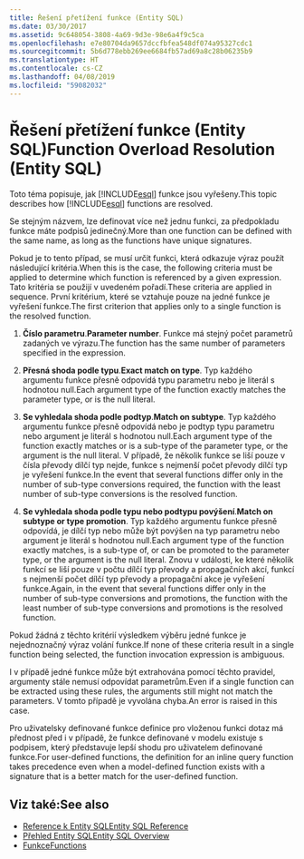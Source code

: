 ```yaml
---
title: Řešení přetížení funkce (Entity SQL)
ms.date: 03/30/2017
ms.assetid: 9c648054-3808-4a69-9d3e-98e6a4f9c5ca
ms.openlocfilehash: e7e80704da9657dccfbfea548df074a95327cdc1
ms.sourcegitcommit: 5b6d778ebb269ee6684fb57ad69a8c28b06235b9
ms.translationtype: HT
ms.contentlocale: cs-CZ
ms.lasthandoff: 04/08/2019
ms.locfileid: "59082032"
---
```

# <a name="function-overload-resolution-entity-sql"></a><span data-ttu-id="f7608-102">Řešení přetížení funkce (Entity SQL)</span><span class="sxs-lookup"><span data-stu-id="f7608-102">Function Overload Resolution (Entity SQL)</span></span>
<span data-ttu-id="f7608-103">Toto téma popisuje, jak [!INCLUDE[esql](../../../../../../includes/esql-md.md)] funkce jsou vyřešeny.</span><span class="sxs-lookup"><span data-stu-id="f7608-103">This topic describes how [!INCLUDE[esql](../../../../../../includes/esql-md.md)] functions are resolved.</span></span>  
  
 <span data-ttu-id="f7608-104">Se stejným názvem, lze definovat více než jednu funkci, za předpokladu funkce máte podpisů jedinečný.</span><span class="sxs-lookup"><span data-stu-id="f7608-104">More than one function can be defined with the same name, as long as the functions have unique signatures.</span></span>  
  
 <span data-ttu-id="f7608-105">Pokud je to tento případ, se musí určit funkci, která odkazuje výraz použít následující kritéria.</span><span class="sxs-lookup"><span data-stu-id="f7608-105">When this is the case, the following criteria must be applied to determine which function is referenced by a given expression.</span></span> <span data-ttu-id="f7608-106">Tato kritéria se použijí v uvedeném pořadí.</span><span class="sxs-lookup"><span data-stu-id="f7608-106">These criteria are applied in sequence.</span></span> <span data-ttu-id="f7608-107">První kritérium, které se vztahuje pouze na jedné funkce je vyřešení funkce.</span><span class="sxs-lookup"><span data-stu-id="f7608-107">The first criterion that applies only to a single function is the resolved function.</span></span>  
  
1.  <span data-ttu-id="f7608-108">**Číslo parametru**.</span><span class="sxs-lookup"><span data-stu-id="f7608-108">**Parameter number**.</span></span> <span data-ttu-id="f7608-109">Funkce má stejný počet parametrů zadaných ve výrazu.</span><span class="sxs-lookup"><span data-stu-id="f7608-109">The function has the same number of parameters specified in the expression.</span></span>  
  
2.  <span data-ttu-id="f7608-110">**Přesná shoda podle typu**.</span><span class="sxs-lookup"><span data-stu-id="f7608-110">**Exact match on type**.</span></span> <span data-ttu-id="f7608-111">Typ každého argumentu funkce přesně odpovídá typu parametru nebo je literál s hodnotou null.</span><span class="sxs-lookup"><span data-stu-id="f7608-111">Each argument type of the function exactly matches the parameter type, or is the null literal.</span></span>  
  
3.  <span data-ttu-id="f7608-112">**Se vyhledala shoda podle podtyp**.</span><span class="sxs-lookup"><span data-stu-id="f7608-112">**Match on subtype**.</span></span> <span data-ttu-id="f7608-113">Typ každého argumentu funkce přesně odpovídá nebo je podtyp typu parametru nebo argument je literál s hodnotou null.</span><span class="sxs-lookup"><span data-stu-id="f7608-113">Each argument type of the function exactly matches or is a sub-type of the parameter type, or the argument is the null literal.</span></span> <span data-ttu-id="f7608-114">V případě, že několik funkce se liší pouze v čísla převody dílčí typ nejde, funkce s nejmenší počet převody dílčí typ je vyřešení funkce.</span><span class="sxs-lookup"><span data-stu-id="f7608-114">In the event that several functions differ only in the number of sub-type conversions required, the function with the least number of sub-type conversions is the resolved function.</span></span>  
  
4.  <span data-ttu-id="f7608-115">**Se vyhledala shoda podle typu nebo podtypu povýšení**.</span><span class="sxs-lookup"><span data-stu-id="f7608-115">**Match on subtype or type promotion**.</span></span> <span data-ttu-id="f7608-116">Typ každého argumentu funkce přesně odpovídá, je dílčí typ nebo může být povýšen na typ parametru nebo argument je literál s hodnotou null.</span><span class="sxs-lookup"><span data-stu-id="f7608-116">Each argument type of the function exactly matches, is a sub-type of, or can be promoted to the parameter type, or the argument is the null literal.</span></span> <span data-ttu-id="f7608-117">Znovu v události, ke které několik funkcí se liší pouze v počtu dílčí typ převody a propagačních akcí, funkcí s nejmenší počet dílčí typ převody a propagační akce je vyřešení funkce.</span><span class="sxs-lookup"><span data-stu-id="f7608-117">Again, in the event that several functions differ only in the number of sub-type conversions and promotions, the function with the least number of sub-type conversions and promotions is the resolved function.</span></span>  
  
 <span data-ttu-id="f7608-118">Pokud žádná z těchto kritérií výsledkem výběru jedné funkce je nejednoznačný výraz volání funkce.</span><span class="sxs-lookup"><span data-stu-id="f7608-118">If none of these criteria result in a single function being selected, the function invocation expression is ambiguous.</span></span>  
  
 <span data-ttu-id="f7608-119">I v případě jedné funkce může být extrahována pomocí těchto pravidel, argumenty stále nemusí odpovídat parametrům.</span><span class="sxs-lookup"><span data-stu-id="f7608-119">Even if a single function can be extracted using these rules, the arguments still might not match the parameters.</span></span> <span data-ttu-id="f7608-120">V tomto případě je vyvolána chyba.</span><span class="sxs-lookup"><span data-stu-id="f7608-120">An error is raised in this case.</span></span>  
  
 <span data-ttu-id="f7608-121">Pro uživatelsky definované funkce definice pro vloženou funkci dotaz má přednost před i v případě, že funkce definované v modelu existuje s podpisem, který představuje lepší shodu pro uživatelem definované funkce.</span><span class="sxs-lookup"><span data-stu-id="f7608-121">For user-defined functions, the definition for an inline query function takes precedence even when a model-defined function exists with a signature that is a better match for the user-defined function.</span></span>  
  
## <a name="see-also"></a><span data-ttu-id="f7608-122">Viz také:</span><span class="sxs-lookup"><span data-stu-id="f7608-122">See also</span></span>

- [<span data-ttu-id="f7608-123">Reference k Entity SQL</span><span class="sxs-lookup"><span data-stu-id="f7608-123">Entity SQL Reference</span></span>](../../../../../../docs/framework/data/adonet/ef/language-reference/entity-sql-reference.md)
- [<span data-ttu-id="f7608-124">Přehled Entity SQL</span><span class="sxs-lookup"><span data-stu-id="f7608-124">Entity SQL Overview</span></span>](../../../../../../docs/framework/data/adonet/ef/language-reference/entity-sql-overview.md)
- [<span data-ttu-id="f7608-125">Funkce</span><span class="sxs-lookup"><span data-stu-id="f7608-125">Functions</span></span>](../../../../../../docs/framework/data/adonet/ef/language-reference/functions-entity-sql.md)
